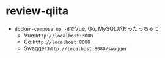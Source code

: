 # review-qiita
- `docker-compose up -d`でVue, Go, MySQLがおったっちゃう
  - Vue:`http://localhost:3000`
  - Go:`http://localhost:8080`
  - Swagger:`http://localhost:8080/swagger`
